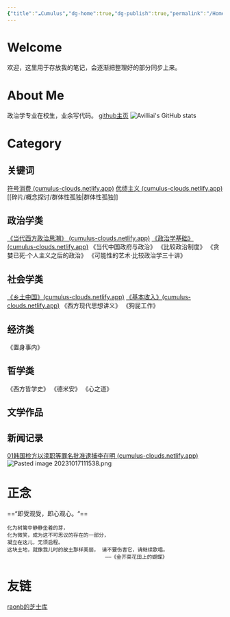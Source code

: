 ```yaml
---
{"title":"☁Cumulus","dg-home":true,"dg-publish":true,"permalink":"/Home/","tags":["gardenEntry"],"dgPassFrontmatter":true}
---
```


# Welcome
欢迎，这里用于存放我的笔记，会逐渐把整理好的部分同步上来。

# About Me
政治学专业在校生，业余写代码。
[github主页](https://github.com/avilliai)
![Avilliai's GitHub stats](https://github-readme-stats.vercel.app/api?username=avilliai&show_icons=true&theme=tokyonight)
# Category
## 关键词
[符号消费 (cumulus-clouds.netlify.app)](https://cumulus-clouds.netlify.app/%E7%A2%8E%E7%89%87/%E6%A6%82%E5%BF%B5%E6%8E%A2%E8%AE%A8/%E7%AC%A6%E5%8F%B7%E6%B6%88%E8%B4%B9/)
[优绩主义 (cumulus-clouds.netlify.app)](https://cumulus-clouds.netlify.app/%E7%A2%8E%E7%89%87/%E6%A6%82%E5%BF%B5%E6%8E%A2%E8%AE%A8/%E4%BC%98%E7%BB%A9%E4%B8%BB%E4%B9%89/)
[[碎片/概念探讨/群体性孤独\|群体性孤独]]

## 政治学类
[《当代西方政治思潮》 (cumulus-clouds.netlify.app)](https://cumulus-clouds.netlify.app/%E6%94%BF%E6%B2%BB/%E5%BD%93%E4%BB%A3%E8%A5%BF%E6%96%B9%E6%94%BF%E6%B2%BB%E6%80%9D%E6%BD%AE/00%E5%BC%95%E8%A8%80/)
[《政治学基础》 (cumulus-clouds.netlify.app)](https://cumulus-clouds.netlify.app/%E6%94%BF%E6%B2%BB/%E6%94%BF%E6%B2%BB%E5%AD%A6%E5%9F%BA%E7%A1%80/1.1%E6%94%BF%E6%B2%BB%E7%9A%84%E5%90%AB%E4%B9%89/)
《当代中国政府与政治》
《比较政治制度》
《贪婪已死·个人主义之后的政治》
《可能性的艺术·比较政治学三十讲》
## 社会学类
[《乡土中国》(cumulus-clouds.netlify.app)](https://cumulus-clouds.netlify.app/%E7%A4%BE%E4%BC%9A/%E7%AC%94%E8%AE%B0/%E4%B9%A1%E5%9C%9F%E4%B8%AD%E5%9B%BD/01%E4%B9%A1%E5%9C%9F%E6%9C%AC%E8%89%B2/)
[《基本收入》(cumulus-clouds.netlify.app)](https://cumulus-clouds.netlify.app/%E7%A4%BE%E4%BC%9A/%E5%9F%BA%E6%9C%AC%E6%94%B6%E5%85%A5/menu/)
《西方现代思想讲义》
《狗屁工作》
## 经济类
《置身事内》
## 哲学类
《西方哲学史》
《德米安》
《心之道》
## 文学作品


## 新闻记录
[01韩国检方以渎职等罪名批准逮捕李在明 (cumulus-clouds.netlify.app)](https://cumulus-clouds.netlify.app/%E7%A2%8E%E7%89%87/%E6%96%B0%E9%97%BB%E7%A2%8E%E7%89%87/01%E9%9F%A9%E5%9B%BD%E6%A3%80%E6%96%B9%E4%BB%A5%E6%B8%8E%E8%81%8C%E7%AD%89%E7%BD%AA%E5%90%8D%E6%89%B9%E5%87%86%E9%80%AE%E6%8D%95%E6%9D%8E%E5%9C%A8%E6%98%8E/)
![Pasted image 20231017111538.png](/img/user/Pasted%20image%2020231017111538.png)
# 正念
==“即受观受，即⼼观⼼。“==
```
化为树篱中静静坐着的芽， 
化为微笑，成为这不可思议的存在的⼀部分， 
凝⽴在这⼉，⽆须启程。 
这块⼟地，就像我⼉时的故⼟那样美丽， 请不要伤害它，请继续歌唱。
								——《⾦芥菜花⽥上的蝴蝶》
```

# 友链
[raonb的芝士库](https://raonb.netlify.app/)


